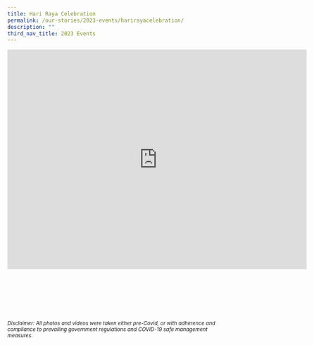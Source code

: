 ```yaml
---
title: Hari Raya Celebration
permalink: /our-stories/2023-events/harirayacelebration/
description: ""
third_nav_title: 2023 Events
---
```

<iframe src="https://docs.google.com/presentation/d/e/2PACX-1vRSKzdCmoGZdPQk0qDCtISoxmobfgbgGb_87M9j3FVm_u94ZUrlN3dlfQbCxHfmehCBSIQxgjxqD691/embed?start=true&amp;loop=true&amp;delayms=3000" frameborder="0" width="680" height="499" allowfullscreen="true"></iframe>


<br><br><br><br><br><br>
<sup>_Disclaimer: All photos and videos were taken either pre-Covid, or with adherence and compliance to prevailing government regulations and COVID-19 safe management measures._</sup>
